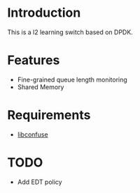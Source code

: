 # Introduction
This is a l2 learning switch based on DPDK.

# Features
* Fine-grained queue length monitoring
* Shared Memory

# Requirements
* [libconfuse](https://github.com/martinh/libconfuse)

# TODO
* Add EDT policy
